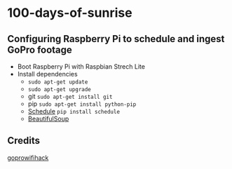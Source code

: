 # 100-days-of-sunrise

## Configuring Raspberry Pi to schedule and ingest GoPro footage
* Boot Raspberry Pi with Raspbian Strech Lite
* Install dependencies
  * `sudo apt-get update`
  * `sudo apt-get upgrade`
  * git `sudo apt-get install git`
  * pip `sudo apt-get install python-pip`
  * [Schedule](https://github.com/dbader/schedule) `pip install schedule`
  * [BeautifulSoup](https://www.crummy.com/software/BeautifulSoup/bs4/doc/)

## Credits
[goprowifihack](https://github.com/KonradIT/goprowifihack)

